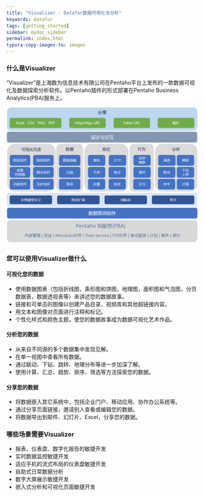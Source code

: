```yaml
---
title: "Visualizer - Datafor数据可视化与分析"
keywords: datafor
tags: [getting_started]
sidebar: mydoc_sidebar
permalink: index.html
typora-copy-images-to: images
---
```


### 什么是Visualizer

“Visualizer”是上海数为信息技术有限公司在Pentaho平台上发布的一款数据可视化及数据探索分析软件。以Pentaho插件的形式部署在Pentaho Business Analytics(PBA)服务上。

<img src="images/components-1574065589113-1575362127489.png" alt="components"  />

### 您可以使用Visualizer做什么

#### 可视化您的数据

- 使用数据图表（包括折线图，条形图和饼图，地理图，面积图和气泡图，分页数据表，数据透视表等）来讲述您的数据故事。
- 链接和可单击的图像以创建产品目录，视频库和其他超链接内容。
- 用文本和图像对页面进行注释和标记。
- 个性化样式和颜色主题，使您的数据故事成为数据可视化艺术作品。

#### 分析您的数据

- 从来自不同源的多个数据集中发现见解。
- 在单一视图中查看所有数据。
- 通过联动、下钻、跳转、地理分布等进一步加深了解。
- 使用计算、汇总、趋势、排序、筛选等方法探索您的数据。

#### 分享您的数据

- 将数据嵌入其它系统中，包括企业门户、移动应用、协作办公系统等。
- 通过分享页面链接，邀请别人查看或编辑您的数据。
- 将数据导出到邮件、幻灯片、Excel，分享您的数据。

### 哪些场景需要Visualizer

- 报表、仪表盘、数字化报告的敏捷开发
- 实时数据监控敏捷开发
- 适应手机的流式布局的仪表盘敏捷开发
- 自助式日常数据分析
- 数字大屏展示敏捷开发
- 嵌入式分析和可视化页面敏捷开发